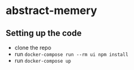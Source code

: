 # abstract-memery

## Setting up the code
* clone the repo
* run `docker-compose run --rm ui npm install`
* run `docker-compose up`
